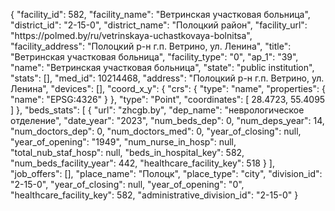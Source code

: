 {
    "facility_id": 582,
    "facility_name": "Ветринская участковая больница",
    "district_id": "2-15-0",
    "district_name": "Полоцкий район",
    "facility_url": "https:\/\/polmed.by\/ru\/vetrinskaya-uchastkovaya-bolnitsa",
    "facility_address": "Полоцкий р-н г.п. Ветрино, ул. Ленина",
    "title": "Ветринская участковая больница",
    "facility_type": "0",
    "ap_1": "39",
    "name": "Ветринская участковая больница",
    "state": "public institution",
    "stats": [],
    "med_id": 10214468,
    "address": "Полоцкий р-н г.п. Ветрино, ул. Ленина",
    "devices": [],
    "coord_x_y": {
        "crs": {
            "type": "name",
            "properties": {
                "name": "EPSG:4326"
            }
        },
        "type": "Point",
        "coordinates": [
            28.4723,
            55.4095
        ]
    },
    "beds_stats": [
        {
            "url": "zhcgb.by",
            "dep_name": "неврологическое отделение",
            "date_year": "2023",
            "num_beds_dep": 0,
            "num_deps_year": 14,
            "num_doctors_dep": 0,
            "num_doctors_med": 0,
            "year_of_closing": null,
            "year_of_opening": "1949",
            "num_nurse_in_hosp": null,
            "total_nub_staf_hosp": null,
            "beds_in_hospital_key": 582,
            "num_beds_facility_year": 442,
            "healthcare_facility_key": 518
        }
    ],
    "job_offers": [],
    "place_name": "Полоцк",
    "place_type": "city",
    "division_id": "2-15-0",
    "year_of_closing": null,
    "year_of_opening": "0",
    "healthcare_facility_key": 582,
    "administrative_division_id": "2-15-0"
}